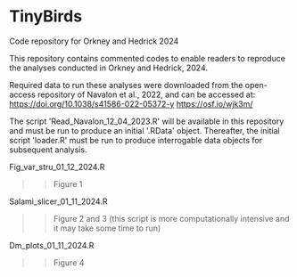# TinyBirds
Code repository for Orkney and Hedrick 2024

This repository contains commented codes to enable readers to reproduce the analyses conducted in Orkney and Hedrick, 2024. 

Required data to run these analyses were downloaded from the open-access repository of 
Navalon et al., 2022, and can be accessed at:
https://doi.org/10.1038/s41586-022-05372-y
https://osf.io/wjk3m/

The script 'Read_Navalon_12_04_2023.R' will be available in this repository and must be run to 
produce an initial '.RData' object. 
Thereafter, the initial script 'loader.R' must be run to produce interrogable data objects for subsequent analysis.


Fig_var_stru_01_12_2024.R
>> Figure 1

Salami_slicer_01_11_2024.R
>> Figure 2 and 3
(this script is more computationally intensive and it may take some time to run)

Dm_plots_01_11_2024.R
>> Figure 4
